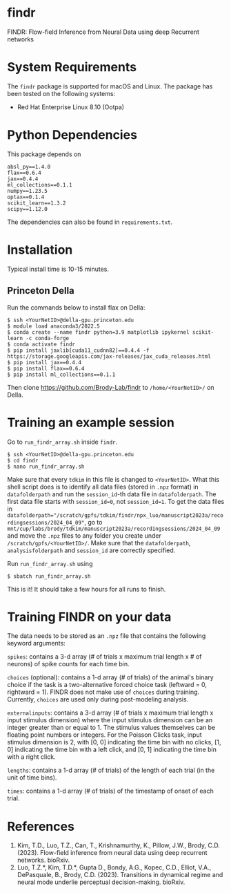 # findr
FINDR: Flow-field Inference from Neural Data using deep Recurrent networks

# System Requirements

The `findr` package is supported for macOS and Linux. The package has been tested on the following systems:
- Red Hat Enterprise Linux 8.10 (Ootpa)

# Python Dependencies

This package depends on

```
absl_py==1.4.0
flax==0.6.4
jax==0.4.4
ml_collections==0.1.1
numpy==1.23.5
optax==0.1.4
scikit_learn==1.3.2
scipy==1.12.0
```
The dependencies can also be found in `requirements.txt`.

# Installation

Typical install time is 10-15 minutes.

## Princeton Della
Run the commands below to install flax on Della:

```
$ ssh <YourNetID>@della-gpu.princeton.edu
$ module load anaconda3/2022.5
$ conda create --name findr python=3.9 matplotlib ipykernel scikit-learn -c conda-forge
$ conda activate findr
$ pip install jaxlib[cuda11_cudnn82]==0.4.4 -f https://storage.googleapis.com/jax-releases/jax_cuda_releases.html
$ pip install jax==0.4.4
$ pip install flax==0.6.4
$ pip install ml_collections==0.1.1
```

Then clone https://github.com/Brody-Lab/findr to `/home/<YourNetID>/` on Della.

# Training an example session
Go to `run_findr_array.sh` inside `findr`.

```
$ ssh <YourNetID>@della-gpu.princeton.edu
$ cd findr
$ nano run_findr_array.sh
```

Make sure that every `tdkim` in this file is changed to `<YourNetID>`. What this shell script does is to identify all data files (stored in `.npz` format) in `datafolderpath` and run the `session_id`-th data file in `datafolderpath`. The first data file starts with `session_id=0`, not `session_id=1`. To get the data files in `datafolderpath="/scratch/gpfs/tdkim/findr/npx_luo/manuscript2023a/recordingsessions/2024_04_09"`, go to `mnt/cup/labs/brody/tdkim/manuscript2023a/recordingsessions/2024_04_09` and move the `.npz` files to any folder you create under `/scratch/gpfs/<YourNetID>/`. Make sure that the `datafolderpath`, `analysisfolderpath` and `session_id` are correctly specified. 

Run `run_findr_array.sh` using
```
$ sbatch run_findr_array.sh
```

This is it! It should take a few hours for all runs to finish.

# Training FINDR on your data
The data needs to be stored as an `.npz` file that contains the following keyword arguments:

`spikes`: contains a 3-d array (# of trials x maximum trial length x # of neurons) of spike counts for each time bin.

`choices` (optional): contains a 1-d array (# of trials) of the animal's binary choice if the task is a two-alternative forced choice task (leftward = 0, rightward = 1). FINDR does not make use of `choices` during training. Currently, `choices` are used only during post-modeling analysis.

`externalinputs`: contains a 3-d array (# of trials x maximum trial length x input stimulus dimension) where the input stimulus dimension can be an integer greater than or equal to 1. The stimulus values themselves can be floating point numbers or integers. For the Poisson Clicks task, input stimulus dimension is 2, with [0, 0] indicating the time bin with no clicks, [1, 0] indicating the time bin with a left click, and [0, 1] indicating the time bin with a right click.

`lengths`: contains a 1-d array (# of trials) of the length of each trial (in the unit of time bins).

`times`: contains a 1-d array (# of trials) of the timestamp of onset of each trial.

# References
1. Kim, T.D., Luo, T.Z., Can, T., Krishnamurthy, K., Pillow, J.W., Brody, C.D. (2023). Flow-field inference from neural data using deep recurrent networks. bioRxiv.
2. Luo, T.Z.\*, Kim, T.D.\*, Gupta D., Bondy, A.G., Kopec, C.D., Elliot, V.A., DePasquale, B., Brody, C.D. (2023). Transitions in dynamical regime and neural mode underlie perceptual decision-making. bioRxiv.
